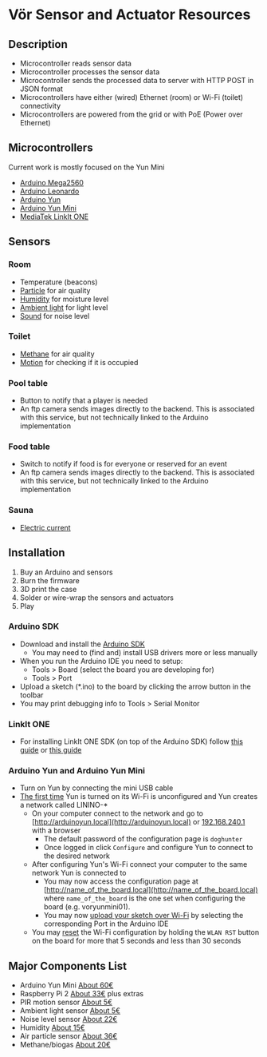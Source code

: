 # Vör Sensor and Actuator Resources

## Description
- Microcontroller reads sensor data
- Microcontroller processes the sensor data
- Microcontroller sends the processed data to server with HTTP POST in JSON format
- Microcontrollers have either (wired) Ethernet (room) or Wi-Fi (toilet) connectivity
- Microcontrollers are powered from the grid or with PoE (Power over Ethernet)

## Microcontrollers

Current work is mostly focused on the Yun Mini

- [Arduino Mega2560](http://www.arduino.org/products/boards/4-arduino-boards/arduino-mega-2560)
- [Arduino Leonardo](http://www.arduino.org/products/boards/4-arduino-boards/arduino-leonardo)
- [Arduino Yun](http://www.arduino.org/products/boards/4-arduino-boards/arduino-yun)
- [Arduino Yun Mini](http://www.arduino.org/products/boards/4-arduino-boards/arduino-yun-mini)
- [MediaTek LinkIt ONE](http://www.seeedstudio.com/wiki/LinkIt_ONE)

## Sensors

### Room
- Temperature (beacons)
- [Particle](https://www.sparkfun.com/products/9689) for air quality
- [Humidity](https://www.sparkfun.com/products/9569) for moisture level
- [Ambient light](https://www.sparkfun.com/products/8688) for light level
- [Sound](https://www.sparkfun.com/products/12642) for noise level

### Toilet
- [Methane](https://www.sparkfun.com/products/9404) for air quality
- [Motion](https://www.sparkfun.com/products/13285) for checking if it is occupied

### Pool table
- Button to notify that a player is needed
- An ftp camera sends images directly to the backend. This is associated with this service, but not technically linked to the Arduino implementation

### Food table
- Switch to notify if food is for everyone or reserved for an event
- An ftp camera sends images directly to the backend. This is associated with this service, but not technically linked to the Arduino implementation

### Sauna
- [Electric current](https://www.sparkfun.com/products/11005)

## Installation
1. Buy an Arduino and sensors
2. Burn the firmware
3. 3D print the case
4. Solder or wire-wrap the sensors and actuators
5. Play

### Arduino SDK
- Download and install the [Arduino SDK](https://www.arduino.cc/en/Main/Software)
    - You may need to (find and) install USB drivers more or less manually
- When you run the Arduino IDE you need to setup:
    - Tools > Board (select the board you are developing for)
    - Tools > Port
- Upload a sketch (*.ino) to the board by clicking the arrow button in the toolbar
- You may print debugging info to Tools > Serial Monitor

### LinkIt ONE
- For installing LinkIt ONE SDK (on top of the Arduino SDK) follow [this guide](http://www.seeedstudio.com/wiki/LinkIt_ONE) or [this guide](http://labs.mediatek.com/forums/posts/list/559.page)

### Arduino Yun and Arduino Yun Mini
- Turn on Yun by connecting the mini USB cable
- [The first time](https://www.arduino.cc/en/Guide/ArduinoYun#toc14) Yun is turned on its Wi-Fi is unconfigured and Yun creates a network called LININO-*
    - On your computer connect to the network and go to [http://arduinoyun.local](http://arduinoyun.local) or [192.168.240.1](192.168.240.1) with a browser
        - The default password of the configuration page is ```doghunter```
        - Once logged in click ```Configure``` and configure Yun to connect to the desired network
    - After configuring Yun's Wi-Fi connect your computer to the same network Yun is connected to
        - You may now access the configuration page at [http://name_of_the_board.local](http://name_of_the_board.local) where ```name_of_the_board``` is the one set when configuring the board (e.g. voryunmini01).
        - You may now [upload your sketch over Wi-Fi](https://www.arduino.cc/en/Guide/ArduinoYun#toc15) by selecting the corresponding Port in the Arduino IDE
    - You may [reset](https://www.arduino.cc/en/Guide/ArduinoYun#toc6) the Wi-Fi configuration by holding the ```WLAN RST``` button on the board for more that 5 seconds and less than 30 seconds

## Major Components List
* Arduino Yun Mini [About 60€](http://de.rs-online.com/web/p/entwicklungskits-prozessor-mikrocontroller/8659007/)
* Raspberry Pi 2 [About 33€](http://de.rs-online.com/web/p/entwicklungskits-prozessor-mikrocontroller/8326274/) plus extras
* PIR motion sensor [About 5€](https://www.sparkfun.com/products/13285)
* Ambient light sensor [About 5€](https://www.sparkfun.com/products/8688)
* Noise level sensor [About 22€](https://www.sparkfun.com/products/12642)
* Humidity [About 15€](https://www.sparkfun.com/products/9569)
* Air particle sensor [About 36€](https://www.sparkfun.com/products/9689)
* Methane/biogas [About 20€](https://www.sparkfun.com/products/9404)
